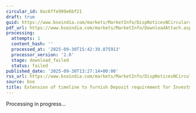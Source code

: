 ```yaml
---
circular_id: 8ac6ffe999e6bf21
draft: true
guid: https://www.bseindia.com/markets/MarketInfo/DispNoticesNCirculars.aspx?Noticeid={056D6792-DAD9-49B2-A978-168098D39D33}&noticeno=20250930-61&dt=09/30/2025&icount=61&totcount=104&flag=0
pdf_url: https://www.bseindia.com/markets/MarketInfo/DownloadAttach.aspx?id=20250930-61&attachedId=
processing:
  attempts: 1
  content_hash: ''
  processed_at: '2025-09-30T15:42:39.875913'
  processor_version: '2.0'
  stage: download_failed
  status: failed
published_date: '2025-09-30T13:27:14+00:00'
rss_url: https://www.bseindia.com/markets/MarketInfo/DispNoticesNCirculars.aspx?Noticeid={056D6792-DAD9-49B2-A978-168098D39D33}&noticeno=20250930-61&dt=09/30/2025&icount=61&totcount=104&flag=0
source: bse
title: Extension of timeline to furnish Deposit requirement for Investment Advisers
---
```


Processing in progress...